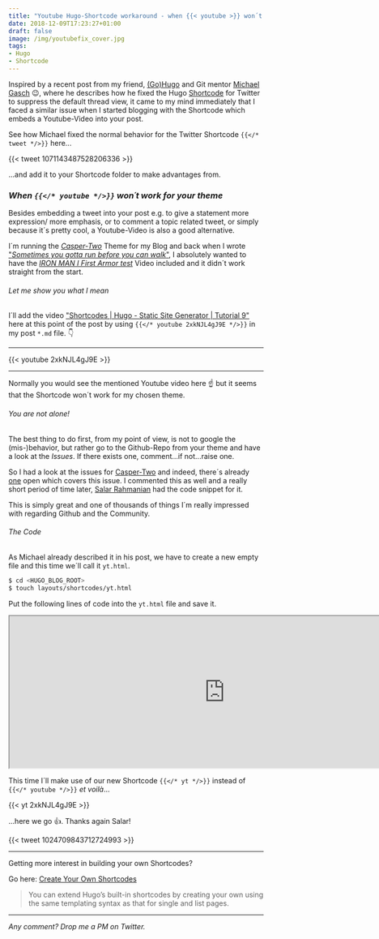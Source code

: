 ```yaml
---
title: "Youtube Hugo-Shortcode workaround - when {{< youtube >}} won´t work"
date: 2018-12-09T17:23:27+01:00
draft: false
image: /img/youtubefix_cover.jpg
tags:
- Hugo
- Shortcode
---
```

Inspired by a recent post from my friend, <a href="https://gohugo.io/" target="_blank">(Go)Hugo</a> and Git mentor <a href="https://twitter.com/embano1" target="_blank">Michael Gasch</a> :wink:, where he describes how he fixed the Hugo <a href="https://gohugo.io/content-management/shortcodes/" target="_blank">Shortcode</a> for Twitter to suppress the default thread view, it came to my mind immediately that I faced a similar issue when I started blogging with the Shortcode which embeds a Youtube-Video into your post.

See how Michael fixed the normal behavior for the Twitter Shortcode `{{</* tweet */>}}` here...

{{< tweet 1071143487528206336 >}}

...and add it to your Shortcode folder to make advantages from.

### *When `{{</* youtube */>}}` won´t work for your theme*

Besides embedding a tweet into your post e.g. to give a statement more expression/ more emphasis, or to comment a topic related tweet, or simply because it´s pretty cool, a Youtube-Video is also a good alternative.

I´m running the <a href="https://themes.gohugo.io/hugo-casper-two/" target="_blank">*Casper-Two*</a> Theme for my Blog and back when I wrote <a href="https://rguske.github.io/post/sometimes-you-gotta-run-before-you-can-walk/" target="_blank">"*Sometimes you gotta run before you can walk*"</a>, I absolutely wanted to have the <a href="https://www.youtube.com/watch?time_continue=2&v=1VrHeInDwwg" target="_blank">*IRON MAN I First Armor test*</a> Video included and it didn´t work straight from the start.

###### *Let me show you what I mean*

I´ll add the video <a href="https://www.youtube.com/watch?v=2xkNJL4gJ9E&list=PLLAZ4kZ9dFpOnyRlyS-liKL5ReHDcj4G3&index=9" target="_blank">"Shortcodes | Hugo - Static Site Generator | Tutorial 9"</a> here at this point of the post by using `{{</* youtube 2xkNJL4gJ9E */>}}` in my post `*.md` file. :point_down:

---
{{< youtube 2xkNJL4gJ9E >}}

---

Normally you would see the mentioned Youtube video here :point_up: but it seems that the Shortcode won´t work for my chosen theme.

###### You are not alone!

The best thing to do first, from my point of view, is not to google the (mis-)behavior, but rather go to the Github-Repo from your theme and have a look at the *Issues*. If there exists one, comment...if not...raise one.

So I had a look at the issues for <a href="https://github.com/eueung/hugo-casper-two" target="_blank">Casper-Two</a> and indeed, there´s already <a href="https://github.com/eueung/hugo-casper-two/issues/5" target="_blank">one</a> open which covers this issue. I commented this as well and a really short period of time later, <a href="https://twitter.com/SalarRahmanian" target="_blank">Salar Rahmanian</a> had the code snippet for it.

This is simply great and one of thousands of things I´m really impressed with regarding Github and the Community.

###### The Code

As Michael already described it in his post, we have to create a new empty file and this time we´ll call it `yt.html`.

```bash
$ cd <HUGO_BLOG_ROOT>
$ touch layouts/shortcodes/yt.html
```

Put the following lines of code into the `yt.html` file and save it.

<iframe
  src="https://carbon.now.sh/embed/?bg=rgba(19%2C20%2C19%2C1)&t=cobalt&wt=sharp&l=htmlmixed&ds=false&dsyoff=41px&dsblur=39px&wc=true&wa=true&pv=5px&ph=5px&ln=false&fm=Hack&fs=14px&lh=133%25&si=false&code=%253Ciframe%2520src%253D%2522https%253A%252F%252Fwww.youtube.com%252Fembed%252F%257B%257B%2520index%2520.Params%25200%2520%257D%257D%253Fstart%253D%257B%257B%2520index%2520.Params%25201%2520%257D%257D%2522%250Astyle%253D%2522position%253A%2520absolute%253B%2520top%253A%25200%253B%2520left%253A%25200%253B%2520width%253A%2520560%253B%2520height%253A%2520315%253B%2522%2520allowfullscreen%2520frameborder%253D%25220%2522%2520title%253D%2522YouTube%2520Video%2522%253E%253C%252Fiframe%253E&es=4x&wm=false"
  style="transform:scale(1.0); width:850px; height:300px; border:1; overflow:hidden;"
  sandbox="allow-scripts allow-same-origin">
</iframe>

This time I´ll make use of our new Shortcode `{{</* yt */>}}` instead of `{{</* youtube */>}}` *et voilà*...

{{< yt 2xkNJL4gJ9E >}}

...here we go :thumbsup:. Thanks again Salar!

{{< tweet 1024709843712724993 >}}

---

Getting more interest in building your own Shortcodes?

Go here: <a href="https://gohugo.io/templates/shortcode-templates/" target="_blank">Create Your Own Shortcodes</a>

> You can extend Hugo’s built-in shortcodes by creating your own using the same templating syntax as that for single and list pages.

---

*Any comment? Drop me a PM on Twitter.*